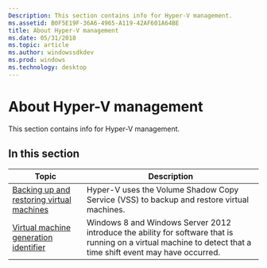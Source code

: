 ```yaml
---
Description: This section contains info for Hyper-V management.
ms.assetid: B0F5E19F-36A6-4965-A119-42AF601A64BE
title: About Hyper-V management
ms.date: 05/31/2018
ms.topic: article
ms.author: windowssdkdev
ms.prod: windows
ms.technology: desktop
---
```


# About Hyper-V management

This section contains info for Hyper-V management.

## In this section



| Topic                                                                                                 | Description                                                                                                                                                               |
|-------------------------------------------------------------------------------------------------------|---------------------------------------------------------------------------------------------------------------------------------------------------------------------------|
| [Backing up and restoring virtual machines](backing-up-and-restoring-virtual-machines.md)<br/> | Hyper-V uses the Volume Shadow Copy Service (VSS) to backup and restore virtual machines.<br/>                                                                      |
| [Virtual machine generation identifier](virtual-machine-generation-identifier.md)<br/>         | Windows 8 and Windows Server 2012 introduce the ability for software that is running on a virtual machine to detect that a time shift event may have occurred.<br/> |



 

 

 




